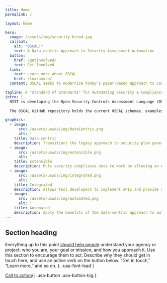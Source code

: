 ```yaml
---
title: Home
permalink: /

layout: home

hero:
  image: /assets/img/security-hero4.jpg
  callout:
    alt: "OSCAL:"
    text: A Data-centric Approach to Security Assessment Automation
  button:
    href: /getinvolved/
    text: Get Involved
  link:
    text: Learn more about OSCAL
    href: /learnmore/
  content: OSCAL seeks to modernize today's paper-based approach to compliance by offering a standards-based data model to allow for automation and streamlining of the current security compliance process.

tagline: A "Standard of Standards" for Automating Security & Compliance
intro: |
  NIST is developing the Open Security Controls Assessment Language (OSCAL) "standard of standards"; a set of hierarchical, formatted, XML- and JSON-based formats that provide a standardized representation for different categories of information pertaining to the publication, implementation, and assessment of security controls. OSCAL is being developed through a collaborative approach with the public. The OSCAL website provides an overview of the OSCAL project including benefits for different stakeholders, comprehensive documentation, and the opportunity to get involved in designing OSCAL.  The OSCAL standard is designed to improve both the User Experience (UX) and the Machine Experience (MX) associated with cyber security and compliance processes.
  
  The OSCAL GitHub repository holds the current OSCAL schemas, examples, documentation source files, and other resources. The NIST team welcomes public contributions to this project. If you are interested in contributing, please [contact us](/getinvolved/) on how to get started.

graphics:
  - image:
      src: /assets/uswds/img/dataCentric.png
      alt: ''
    title: Data-centric
    description: Transitions the legacy approach to security plan generation and management (Word and Excel documents) to a data-centric approach based on common data standards such as XML/JSON.
  - image:
      src: /assets/uswds/img/extensible.png
      alt: ''
    title: Extensible
    description: Puts security compliance data to work by allowing an extensible architecture that expresses security controls in both machine and human readable formats.
  - image:
      src: /assets/uswds/img/integrated.png
      alt: ''
    title: Integrated
    description: Allows tool developers to implement APIs and provide a standards-based foundation for next generation compliance tools.
  - image:
      src: /assets/uswds/img/automated.png
      alt: ''
    title: Automated
    description: Apply the benefits of the data-centric approach to automate existing processes that are resource intensive.
---
```


## Section heading

Everything up to this point [should help people](javascript:void(0);) understand your agency or project: who you are, your goal or mission, and how you approach it. Use this section to encourage them to act. Describe why they should get in touch here, and use an active verb on the button below. “Get in touch,” “Learn more,” and so on.
{: .usa-font-lead }

[Call to action](#){: .usa-button .usa-button-big }
